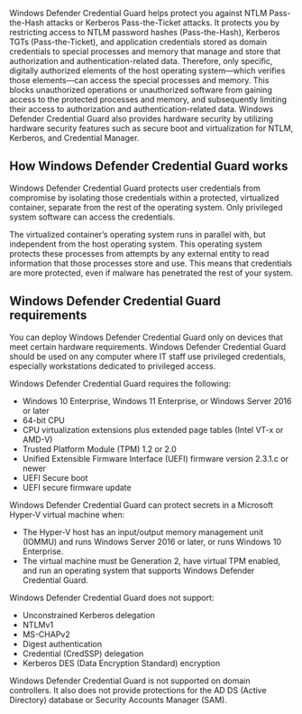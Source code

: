 Windows Defender Credential Guard helps protect you against NTLM Pass-the-Hash attacks or Kerberos Pass-the-Ticket attacks. It protects you by restricting access to NTLM password hashes (Pass-the-Hash), Kerberos TGTs (Pass-the-Ticket), and application credentials stored as domain credentials to special processes and memory that manage and store that authorization and authentication-related data. Therefore, only specific, digitally authorized elements of the host operating system—which verifies those elements—can access the special processes and memory. This blocks unauthorized operations or unauthorized software from gaining access to the protected processes and memory, and subsequently limiting their access to authorization and authentication-related data. Windows Defender Credential Guard also provides hardware security by utilizing hardware security features such as secure boot and virtualization for NTLM, Kerberos, and Credential Manager.

## How Windows Defender Credential Guard works

Windows Defender Credential Guard protects user credentials from compromise by isolating those credentials within a protected, virtualized container, separate from the rest of the operating system. Only privileged system software can access the credentials.

The virtualized container’s operating system runs in parallel with, but independent from the host operating system. This operating system protects these processes from attempts by any external entity to read information that those processes store and use. This means that credentials are more protected, even if malware has penetrated the rest of your system.

## Windows Defender Credential Guard requirements

You can deploy Windows Defender Credential Guard only on devices that meet certain hardware requirements. Windows Defender Credential Guard should be used on any computer where IT staff use privileged credentials, especially workstations dedicated to privileged access.

Windows Defender Credential Guard requires the following:

- Windows 10 Enterprise, Windows 11 Enterprise, or Windows Server 2016 or later
- 64-bit CPU
- CPU virtualization extensions plus extended page tables (Intel VT-x or AMD-V)
- Trusted Platform Module (TPM) 1.2 or 2.0
- Unified Extensible Firmware Interface (UEFI) firmware version 2.3.1.c or newer
- UEFI Secure boot
- UEFI secure firmware update

Windows Defender Credential Guard can protect secrets in a Microsoft Hyper-V virtual machine when:

- The Hyper-V host has an input/output memory management unit (IOMMU) and runs Windows Server 2016 or later, or runs Windows 10 Enterprise.
- The virtual machine must be Generation 2, have virtual TPM enabled, and run an operating system that supports Windows Defender Credential Guard.

Windows Defender Credential Guard does not support:

- Unconstrained Kerberos delegation
- NTLMv1
- MS-CHAPv2
- Digest authentication
- Credential (CredSSP) delegation
- Kerberos DES (Data Encryption Standard) encryption

Windows Defender Credential Guard is not supported on domain controllers. It also does not provide protections for the AD DS (Active Directory) database or Security Accounts Manager (SAM).

